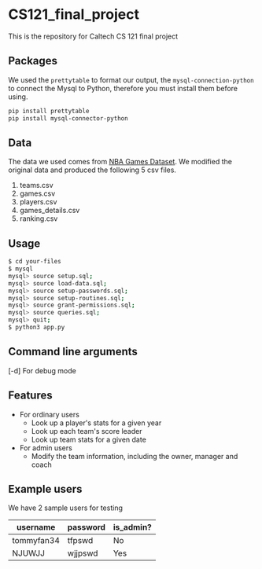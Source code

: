# CS121_final_project
This is the repository for Caltech CS 121 final project
## Packages
We used the `prettytable` to format our output, the `mysql-connection-python` to connect the Mysql to Python, therefore you must install them before using.
```bash
pip install prettytable
pip install mysql-connector-python
```
## Data
The data we used comes from [NBA Games Dataset](https://www.kaggle.com/nathanlauga/nba-games).
We modified the original data and produced the following 5 csv files.
1. teams.csv
2. games.csv
3. players.csv
4. games_details.csv
5. ranking.csv

## Usage
```bash
$ cd your-files
$ mysql
mysql> source setup.sql;
mysql> source load-data.sql;
mysql> source setup-passwords.sql;
mysql> source setup-routines.sql;
mysql> source grant-permissions.sql;
mysql> source queries.sql;
mysql> quit;
$ python3 app.py
```

## Command line arguments
[-d] For debug mode

## Features
+ For ordinary users
  + Look up a player's stats for a given year
  + Look up each team's score leader
  + Look up team stats for a given date
+ For admin users
  + Modify the team information, including the owner, manager and coach


## Example users
We have 2 sample users for testing 

|username|password|is_admin?|
|--------|--------|---------|
|tommyfan34|tfpswd|No|
|NJUWJJ|wjjpswd|Yes|
